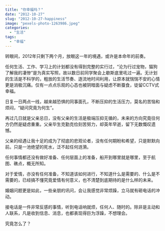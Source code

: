 ```yaml
---
title: "你幸福吗？"
date: "2012-10-27"
slug: "2012-10-27-happiness"
image: "pexels-photo-1263986.jpeg"
categories: 
  - "生活"
tags: 
  - "幸福"
---
```


转眼间，2012年只剩下两个月，放眼这一年的境遇，或许是本命年的前奏。

任何生活、工作、学习上的计划都没有得到完整的实行过，“沦为行过宠物，猫狗了解我的凄惨”是为真实写照，故以数日前同学聚会上歇斯底里吼过一遍。无计划的生活是不科学的，粗放的生活节奏、逐流地时间利用，让原本就惴惴不安的心情更是消极沉痛。仅有一点点乐观的心态也被阴暗面与疑虑不断蚕食，徒留CCTV式幸福。



日复一日两点一线，越来越恐惧的同事面孔，不断压抑的生活压力，莫名的苦恼和烦闷，“疑问究竟为何生”。

再过几日就是父亲忌日，没有父亲的生活是极端压抑无循的，未来的方向究竟往何方仍然是疑虑重重。父亲毕生克勤克俭刻苦努力，却英年早逝，留下无数慨叹遗憾。

父亲的经遇让我十足的成为了彻底的悲观论者，没有任何期盼和希望，只是默默向前。只是一池绝望的死水，泛不起任何涟漪。

任何事情都还没有做好准备、任何层面上的准备，船开到哪里就是哪里，至于航图、礁点，概无所知。

对于爱情，亦没有任何准备，不知道该如何进行，不知道什么是需要的、什么是不需要的，已经搞不懂究竟爱情有何意义，也不清楚到底期待的是什么样的未来。

婚姻问题更是如此，一些亲朋的讯问，会让我感觉非常烦躁，立马就有砸电话的冲动。

接电话是一件非常反感的事情，听到电话响就烦，任何人、随时的。除非是主动和人联系，凡是收到信息、消息，也都表现得巨为浮躁，不想理会。

究竟怎么了？
